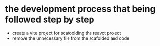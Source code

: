 

# the development process that  being followed step by step

- create a vite project for scafoolding the reavct project
- remove the unnecessary file from the scafolded and code